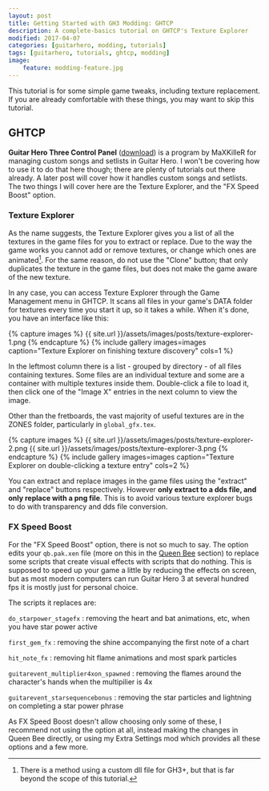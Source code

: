 ```yaml
---
layout: post
title: Getting Started with GH3 Modding: GHTCP
description: A complete-basics tutorial on GHTCP's Texture Explorer
modified: 2017-04-07
categories: [guitarhero, modding, tutorials]
tags: [guitarhero, tutorials, ghtcp, modding]
image:
    feature: modding-feature.jpg
---
```


This tutorial is
for some simple game tweaks, including texture replacement.  If you are already
comfortable with these things, you may want to skip this tutorial.

<!--more-->

## GHTCP

**Guitar Hero Three Control Panel** ([download][ghtcp]) is a program by MaXKilleR
for managing custom songs and setlists in Guitar Hero.  I won't be covering how
to use it to do that here though; there are plenty of tutorials out there
already.  A later post will cover how it handles custom songs and setlists.  The
two things I will cover here are the Texture Explorer, and the "FX Speed Boost"
option.

### Texture Explorer

As the name suggests, the Texture Explorer gives you a list of all the textures
in the game files for you to extract or replace.  Due to the way the game works
you cannot add or remove textures, or change which ones are animated[^1].  For
the same reason, do not use the "Clone" button; that only duplicates the texture
in the game files, but does not make the game aware of the new texture.

In any case, you can access Texture Explorer through the Game Management menu
in GHTCP.  It scans all files in your game's DATA folder for textures every time
you start it up, so it takes a while.  When it's done, you have an interface
like this:

{% capture images %}
  {{ site.url }}/assets/images/posts/texture-explorer-1.png
{% endcapture %}
{% include gallery images=images caption="Texture Explorer on finishing texture discovery" cols=1 %}

In the leftmost column there is a list - grouped by directory - of all files
containing textures.  Some files are an individual texture and some are a
container with multiple textures inside them.  Double-click a file to load it,
then click one of the "Image X" entries in the next column to view the image.

Other than the fretboards, the vast majority of useful textures are in the ZONES
folder, particularly in `global_gfx.tex`.

{% capture images %}
  {{ site.url }}/assets/images/posts/texture-explorer-2.png
  {{ site.url }}/assets/images/posts/texture-explorer-3.png
{% endcapture %}
{% include gallery images=images caption="Texture Explorer on double-clicking a texture entry" cols=2 %}

You can extract and replace images in the game files using the "extract" and
"replace" buttons respectively.  However **only extract to a dds file, and
only replace with a png file**.  This is to avoid various texture explorer
bugs to do with transparency and dds file conversion.


[^1]: There is a method using a custom dll file for GH3+, but that is far beyond
      the scope of this tutorial.

### FX Speed Boost

For the "FX Speed Boost" option, there is not so much to say.  The option edits
your `qb.pak.xen` file (more on this in the [Queen Bee](#queen-bee) section) to
replace some scripts that create visual effects with scripts that do nothing.
This is supposed to speed up your game a little by reducing the effects on
screen, but as most modern computers can run Guitar Hero 3 at several hundred
fps it is mostly just for personal choice.

The scripts it replaces are:

`do_starpower_stagefx`
: removing the heart and bat animations, etc, when you have star power active

`first_gem_fx`
: removing the shine accompanying the first note of a chart

`hit_note_fx`
: removing hit flame animations and most spark particles

`guitarevent_multiplier4xon_spawned`
: removing the flames around the character's hands when the multipilier is 4x

`guitarevent_starsequencebonus`
: removing the star particles and lightning on completing a star power phrase

As FX Speed Boost doesn't allow choosing only some of these, I recommend not
using the option at all, instead making the changes in Queen Bee directly, or
using my Extra Settings mod which provides all these options and a few more.

[ghtcp]: https://drive.google.com/open?id=0B1I-tX15pao5cXQtTDlYcUxHbTQ
